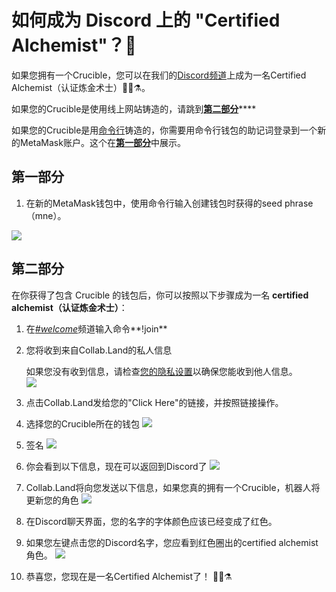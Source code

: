 # 如何成为 Discord 上的 "Certified Alchemist"？💬

如果您拥有一个Crucible，您可以在我们的[Discord频道](https://discord.com/invite/qWQQMMKjKe)上成为一名Certified Alchemist（认证炼金术士）🧙‍♂️⚗。

如果您的Crucible是使用线上网站铸造的，请跳到[**第二部分**](how-to-become-a-certified-alchemist-on-discord.md#di-er-bu-fen)\*\*\*\*

如果您的Crucible是用[命令行](https://github.com/alchemistcoin/alchemist)铸造的，你需要用命令行钱包的助记词登录到一个新的MetaMask账户。这个在[**第一部分**](how-to-become-a-certified-alchemist-on-discord.md#di-yi-bu-fen)中展示。

## 第一部分

1. 在新的MetaMask钱包中，使用命令行输入创建钱包时获得的seed phrase（mne）。

![](https://i.imgur.com/4RxfjZs.png)

## 第二部分

在你获得了包含 Crucible 的钱包后，你可以按照以下步骤成为一名 **certified alchemist（认证炼金术士）**：

1. 在[_\#welcome_](http://discord.alchemist.wtf)频道输入命令**!join**
2. 您将收到来自Collab.Land的私人信息

   如果您没有收到信息，请检查[您的隐私设置](https://support.discord.com/hc/en-us/articles/217916488-Blocking-Privacy-Settings-)以确保您能收到他人信息。  
   ![](https://i.imgur.com/2UvO1ZL.png)

3. 点击Collab.Land发给您的"Click Here"的链接，并按照链接操作。
4. 选择您的Crucible所在的钱包 ![](https://i.imgur.com/y4bXisJ.png)
5. 签名 ![](https://i.imgur.com/nF29cFo.png)
6. 你会看到以下信息，现在可以返回到Discord了 ![](https://i.imgur.com/WVIelT9.png)
7. Collab.Land将向您发送以下信息，如果您真的拥有一个Crucible，机器人将更新您的角色 ![](https://i.imgur.com/1UMmipM.png)
8. 在Discord聊天界面，您的名字的字体颜色应该已经变成了红色。
9. 如果您左键点击您的Discord名字，您应看到红色圈出的certified alchemist角色。 ![](https://i.imgur.com/KTO91Q1.png)
10. 恭喜您，您现在是一名Certified Alchemist了！ 🧙‍♂️⚗

